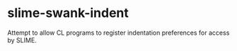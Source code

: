 slime-swank-indent
==================

Attempt to allow CL programs to register indentation preferences for access by SLIME.